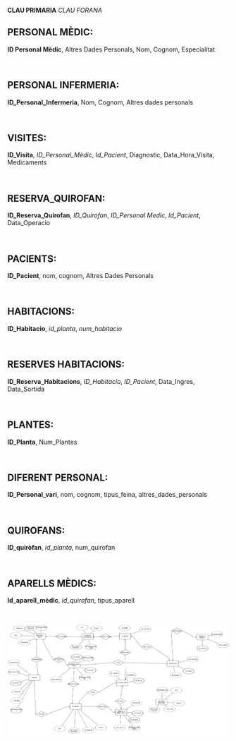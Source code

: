 **CLAU PRIMARIA**  *CLAU FORANA*


PERSONAL MÈDIC: <br>
---------------
**ID Personal Mèdic**, Altres Dades Personals, Nom, Cognom,  Especialitat

<br>

PERSONAL INFERMERIA: <br>
--------------------
**ID_Personal_Infermeria**, Nom, Cognom, Altres dades personals

<br>

VISITES: <br> 
--------
**ID_Visita**, *ID_Personal_Mèdic*, *Id_Pacient*, Diagnostic, Data_Hora_Visita, Medicaments

<br>

RESERVA_QUIROFAN: <br>
-----------------
**ID_Reserva_Quirofan**, *ID_Quirofan*, *ID_Personal Medic*, *Id_Pacient*, Data_Operacio

<br>

PACIENTS: <br>
---------
**ID_Pacient**, nom, cognom, Altres Dades Personals

<br>

HABITACIONS: <br>
------------
**ID_Habitacio**, *id_planta*, *num_habitacio*

<br>

RESERVES HABITACIONS: <br>
---------------------
**ID_Reserva_Habitacions**, *ID_Habitacio*, *ID_Pacient*, Data_Ingres, Data_Sortida

<br>

PLANTES: <br>
--------
**ID_Planta**, Num_Plantes

<br>

DIFERENT PERSONAL: <br>
------------------
**ID_Personal_vari**, nom, cognom, tipus_feina, altres_dades_personals

<br>

QUIROFANS: <br>
----------
**ID_quiròfan**, *id_planta*, num_quirofan

<br>

APARELLS MÈDICS: <br>
----------------
**Id_aparell_mèdic**, *id_quirofan*, tipus_aparell

<br>

![Imatge_ModelER](Imatges/Model_Relacional.png)
